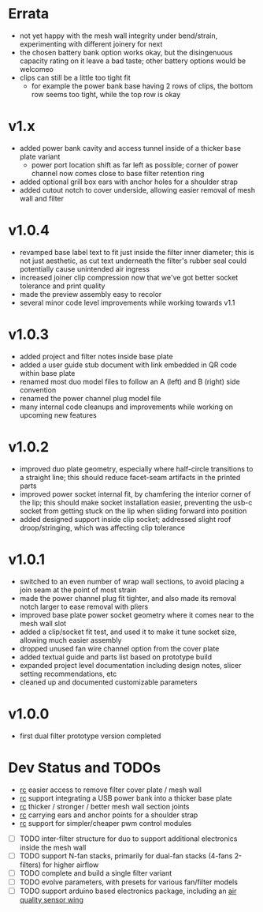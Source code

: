 # Errata

- not yet happy with the mesh wall integrity under bend/strain, experimenting with different joinery for next
- the chosen battery bank option works okay, but the disingenuous capacity rating on it leave a bad taste; other battery options would be welcomeo
- clips can still be a little too tight fit
  - for example the power bank base having 2 rows of clips, the bottom row seems too tight, while the top row is okay

# v1.x

- added power bank cavity and access tunnel inside of a thicker base plate variant
  - power port location shift as far left as possible; corner of power channel now comes close to base filter retention ring
- added optional grill box ears with anchor holes for a shoulder strap
- added cutout notch to cover underside, allowing easier removal of mesh wall and filter

# v1.0.4

- revamped base label text to fit just inside the filter inner diameter;
  this is not just aesthetic, as cut text underneath the filter's rubber seal could potentially cause unintended air ingress
- increased joiner clip compression now that we've got better socket tolerance and print quality
- made the preview assembly easy to recolor
- several minor code level improvements while working towards v1.1

# v1.0.3

- added project and filter notes inside base plate
- added a user guide stub document with link embedded in QR code within base plate
- renamed most duo model files to follow an A (left) and B (right) side convention
- renamed the power channel plug model file
- many internal code cleanups and improvements while working on upcoming new features

# v1.0.2

- improved duo plate geometry, especially where half-circle transitions to a straight line;
  this should reduce facet-seam artifacts in the printed parts
- improved power socket internal fit, by chamfering the interior corner of the lip;
  this should make socket installation easier, preventing the usb-c socket from
  getting stuck on the lip when sliding forward into position
- added designed support inside clip socket; addressed slight roof droop/stringing, which was affecting clip tolerance

# v1.0.1

- switched to an even number of wrap wall sections, to avoid placing a join seam at the point of most strain
- made the power channel plug fit tighter, and also made its removal notch larger to ease removal with pliers
- improved base plate power socket geometry where it comes near to the mesh wall slot
- added a clip/socket fit test, and used it to make it tune socket size, allowing much easier assembly
- dropped unused fan wire channel option from the cover plate
- added textual guide and parts list based on prototype build
- expanded project level documentation including design notes, slicer setting recommendations, etc
- cleaned up and documented customizable parameters

# v1.0.0

- first dual filter prototype version completed

# Dev Status and TODOs

- [rc] easier access to remove filter cover plate / mesh wall
- [rc] support integrating a USB power bank into a thicker base plate
- [rc] thicker / stronger / better mesh wall section joints
- [rc] carrying ears and anchor points for a shoulder strap
- [rc] support for simpler/cheaper pwm control modules
- [ ] TODO inter-filter structure for duo to support additional electronics inside the mesh wall
- [ ] TODO support N-fan stacks, primarily for dual-fan stacks (4-fans 2-filters) for higher airflow
- [ ] TODO complete and build a single filter variant
- [ ] TODO evolve parameters, with presets for various fan/filter models
- [ ] TODO support arduino based electronics package, including an [air quality sensor wing][aq_wing]

[aq_wing]: https://hackaday.io/project/168492-the-air-quality-wing

[rc]: https://github.com/jcorbin/pchepa/tree/rc
[testing]: https://github.com/jcorbin/pchepa/tree/testing
[dev]: https://github.com/jcorbin/pchepa/tree/dev
